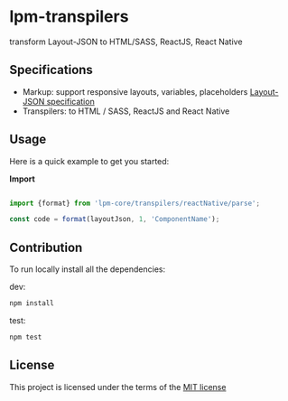 # lpm-transpilers

transform Layout-JSON to HTML/SASS, ReactJS, React Native

## Specifications
- Markup: support responsive layouts, variables, placeholders [Layout-JSON specification](https://github.com/dht/lpm-transpilers/blob/master/specifications/element.md) 
- Transpilers: to HTML / SASS, ReactJS and React Native 

## Usage

Here is a quick example to get you started:

**Import**
```js

import {format} from 'lpm-core/transpilers/reactNative/parse';

const code = format(layoutJson, 1, 'ComponentName');
```

## Contribution
To run locally install all the dependencies:

dev:
```sh
npm install
```

test:
```sh
npm test
```

## License
This project is licensed under the terms of the
[MIT license](https://github.com/dht/lpm-transpilers/blob/master/LICENSE)
